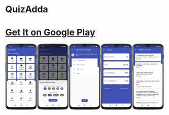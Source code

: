 # QuizAdda
# [Get It on Google Play](https://play.google.com/store/apps/details?id=devPS.quizadda)
<img src="quizadda1.png" width="100"><img src="quizadda2.png" width="100"><img src="quizadda3.png" width="100"><img src="quizadda4.png" width="100"><img src="quizadda5.png" width="100">

